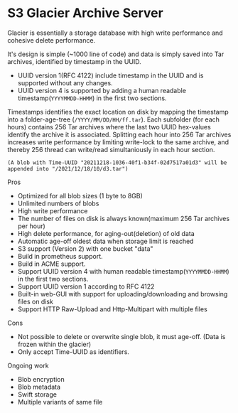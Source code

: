 # S3 Glacier Archive Server 
Glacier is essentially a storage database with high write performance and cohesive delete performance.  
  
It's design is simple (~1000 line of code) and data is simply saved into Tar archives, identified by timestamp in the UUID. 

- UUID version 1(RFC 4122) include timestamp in the UUID and is supported without any changes. 
- UUID version 4 is supported by adding a human readable timestamp(`YYYYMMDD-HHMM`) in the first two sections. 

Timestamps identifies the exact location on disk by mapping the timestamp into a folder-age-tree (`/YYYY/MM/DD/HH/ff.tar`). Each subfolder (for each hours) contains 256 Tar archives where the last two UUID hex-values identify the archive it is associated. Splitting each hour into 256 Tar archives increases write performance by limiting write-lock to the same archive, and thereby 256 thread can write/read simultaniously in each hour section. 

`(A blob with Time-UUID "20211218-1036-40f1-b34f-02d7517a01d3" will be appended into "/2021/12/18/10/d3.tar")`

Pros
- Optimized for all blob sizes (1 byte to 8GB)
- Unlimited numbers of blobs
- High write performance
- The number of files on disk is always known(maximum 256 Tar archives per hour)
- High delete performance, for aging-out(deletion) of old data
- Automatic age-off oldest data when storage limit is reached
- S3 support (Version 2) with one bucket "data"
- Build in prometheus support.
- Build in ACME support.
- Support UUID version 4 with human readable timestamp(`YYYYMMDD-HHMM`) in the first two sections.
- Support UUID version 1 according to RFC 4122
- Built-in web-GUI with support for uploading/downloading and browsing files on disk
- Support HTTP Raw-Upload and Http-Multipart with multiple files

Cons
- Not possible to delete or overwrite single blob, it must age-off. (Data is frozen within the glacier)
- Only accept Time-UUID as identifiers.

Ongoing work
- Blob encryption
- Blob metadata
- Swift storage
- Multiple variants of same file
